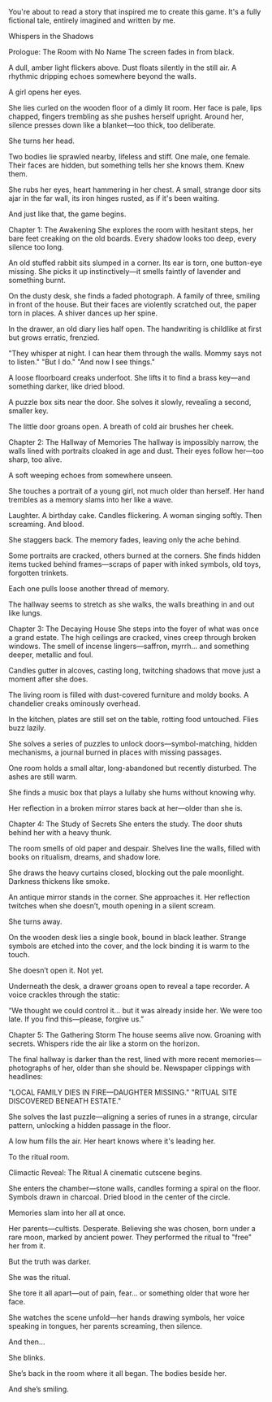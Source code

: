 You're about to read a story that inspired me to create this game. It's a fully fictional tale, entirely imagined and written by me.


Whispers in the Shadows


Prologue: The Room with No Name
The screen fades in from black.

A dull, amber light flickers above. Dust floats silently in the still air. A rhythmic dripping echoes somewhere beyond the walls.

A girl opens her eyes.

She lies curled on the wooden floor of a dimly lit room. Her face is pale, lips chapped, fingers trembling as she pushes herself upright. Around her, silence presses down like a blanket—too thick, too deliberate.

She turns her head.

Two bodies lie sprawled nearby, lifeless and stiff. One male, one female. Their faces are hidden, but something tells her she knows them. Knew them.

She rubs her eyes, heart hammering in her chest. A small, strange door sits ajar in the far wall, its iron hinges rusted, as if it's been waiting.

And just like that, the game begins.

Chapter 1: The Awakening
She explores the room with hesitant steps, her bare feet creaking on the old boards. Every shadow looks too deep, every silence too long.

An old stuffed rabbit sits slumped in a corner. Its ear is torn, one button-eye missing. She picks it up instinctively—it smells faintly of lavender and something burnt.

On the dusty desk, she finds a faded photograph. A family of three, smiling in front of the house. But their faces are violently scratched out, the paper torn in places. A shiver dances up her spine.

In the drawer, an old diary lies half open. The handwriting is childlike at first but grows erratic, frenzied.

"They whisper at night. I can hear them through the walls. Mommy says not to listen."
"But I do."
"And now I see things."

A loose floorboard creaks underfoot. She lifts it to find a brass key—and something darker, like dried blood.

A puzzle box sits near the door. She solves it slowly, revealing a second, smaller key.

The little door groans open. A breath of cold air brushes her cheek.

Chapter 2: The Hallway of Memories
The hallway is impossibly narrow, the walls lined with portraits cloaked in age and dust. Their eyes follow her—too sharp, too alive.

A soft weeping echoes from somewhere unseen.

She touches a portrait of a young girl, not much older than herself. Her hand trembles as a memory slams into her like a wave.

Laughter. A birthday cake. Candles flickering. A woman singing softly. Then screaming. And blood.

She staggers back. The memory fades, leaving only the ache behind.

Some portraits are cracked, others burned at the corners. She finds hidden items tucked behind frames—scraps of paper with inked symbols, old toys, forgotten trinkets.

Each one pulls loose another thread of memory.

The hallway seems to stretch as she walks, the walls breathing in and out like lungs.

Chapter 3: The Decaying House
She steps into the foyer of what was once a grand estate. The high ceilings are cracked, vines creep through broken windows. The smell of incense lingers—saffron, myrrh… and something deeper, metallic and foul.

Candles gutter in alcoves, casting long, twitching shadows that move just a moment after she does.

The living room is filled with dust-covered furniture and moldy books. A chandelier creaks ominously overhead.

In the kitchen, plates are still set on the table, rotting food untouched. Flies buzz lazily.

She solves a series of puzzles to unlock doors—symbol-matching, hidden mechanisms, a journal burned in places with missing passages.

One room holds a small altar, long-abandoned but recently disturbed. The ashes are still warm.

She finds a music box that plays a lullaby she hums without knowing why.

Her reflection in a broken mirror stares back at her—older than she is.

Chapter 4: The Study of Secrets
She enters the study. The door shuts behind her with a heavy thunk.

The room smells of old paper and despair. Shelves line the walls, filled with books on ritualism, dreams, and shadow lore.

She draws the heavy curtains closed, blocking out the pale moonlight. Darkness thickens like smoke.

An antique mirror stands in the corner. She approaches it. Her reflection twitches when she doesn’t, mouth opening in a silent scream.

She turns away.

On the wooden desk lies a single book, bound in black leather. Strange symbols are etched into the cover, and the lock binding it is warm to the touch.

She doesn’t open it. Not yet.

Underneath the desk, a drawer groans open to reveal a tape recorder. A voice crackles through the static:

“We thought we could control it… but it was already inside her. We were too late. If you find this—please, forgive us.”

Chapter 5: The Gathering Storm
The house seems alive now. Groaning with secrets. Whispers ride the air like a storm on the horizon.

The final hallway is darker than the rest, lined with more recent memories—photographs of her, older than she should be. Newspaper clippings with headlines:

"LOCAL FAMILY DIES IN FIRE—DAUGHTER MISSING."
"RITUAL SITE DISCOVERED BENEATH ESTATE."

She solves the last puzzle—aligning a series of runes in a strange, circular pattern, unlocking a hidden passage in the floor.

A low hum fills the air. Her heart knows where it's leading her.

To the ritual room.

Climactic Reveal: The Ritual
A cinematic cutscene begins.

She enters the chamber—stone walls, candles forming a spiral on the floor. Symbols drawn in charcoal. Dried blood in the center of the circle.

Memories slam into her all at once.

Her parents—cultists. Desperate. Believing she was chosen, born under a rare moon, marked by ancient power. They performed the ritual to "free" her from it.

But the truth was darker.

She was the ritual.

She tore it all apart—out of pain, fear… or something older that wore her face.

She watches the scene unfold—her hands drawing symbols, her voice speaking in tongues, her parents screaming, then silence.

And then…

She blinks.

She’s back in the room where it all began. The bodies beside her.

And she’s smiling.


